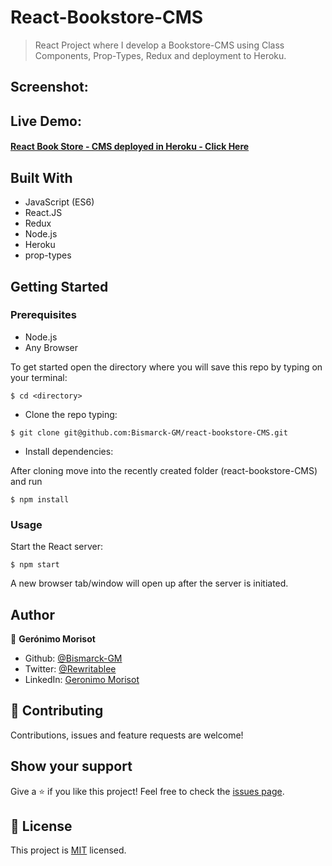 # React-Bookstore-CMS

> React Project where I develop a Bookstore-CMS using Class Components, Prop-Types, Redux and deployment to Heroku.

## Screenshot:
<!-- ![ScreenShot](./Screenshot.png) -->


## Live Demo:

#### [React Book Store - CMS deployed in Heroku - Click Here](https://naked-cms-bookstore.herokuapp.com/)

## Built With

- JavaScript (ES6)
- React.JS
- Redux
- Node.js
- Heroku
- prop-types

## Getting Started

### Prerequisites

- Node.js
- Any Browser

To get started open the directory where you will save this repo by typing on your terminal:

```
$ cd <directory>
```

- Clone the repo typing:

```
$ git clone git@github.com:Bismarck-GM/react-bookstore-CMS.git
```

- Install dependencies:

After cloning move into the recently created folder (react-bookstore-CMS) and run

```
$ npm install
```

### Usage

Start the React server:

```
$ npm start
```

A new browser tab/window will open up after the server is initiated.

## Author

👤 **Gerónimo Morisot**

- Github: [@Bismarck-GM](https://github.com/Bismarck-GM)
- Twitter: [@Rewritablee](https://twitter.com/Rewritablee)
- LinkedIn: [Geronimo Morisot](https://linkedin.com/in/geronimomorisot)

## 🤝 Contributing

Contributions, issues and feature requests are welcome!

## Show your support

Give a ⭐️ if you like this project!
Feel free to check the [issues page](issues/).

## 📝 License

This project is [MIT](lic.url) licensed.